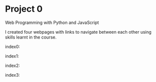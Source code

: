 # Project 0

Web Programming with Python and JavaScript
<!-- write up for the pages that i made -->
I created four webpages with links to navigate between each other using skills learnt in the course. 

index0:


index1:


index2:


index3:
